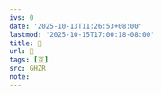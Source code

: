 ```yaml
---
ivs: 0
date: '2025-10-13T11:26:53+08:00'
lastmod: '2025-10-15T17:00:18-08:00'
title: 󰔂
url: 󰔂
tags: [互]
src: GHZR
note:
---
```

